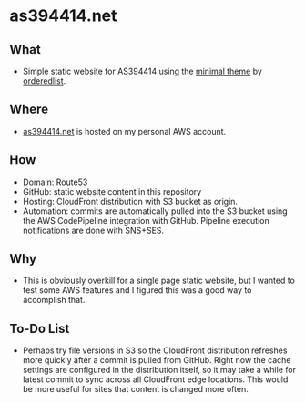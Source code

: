 # as394414.net

## What
- Simple static website for AS394414 using the [minimal theme](https://github.com/orderedlist/minimal) by [orderedlist](https://github.com/orderedlist).

## Where
- [as394414.net](https://as394414.net) is hosted on my personal AWS account.

## How
- Domain: Route53
- GitHub: static website content in this repository
- Hosting: CloudFront distribution with S3 bucket as origin.
- Automation: commits are automatically pulled into the S3 bucket using the AWS CodePipeline integration with GitHub. Pipeline execution notifications are done with SNS+SES.

## Why
- This is obviously overkill for a single page static website, but I wanted to test some AWS features and I figured this was a good way to accomplish that.

## To-Do List
- Perhaps try file versions in S3 so the CloudFront distribution refreshes more quickly after a commit is pulled from GitHub. Right now the cache settings are configured in the distribution itself, so it may take a while for latest commit to sync across all CloudFront edge locations. This would be more useful for sites that content is changed more often.


